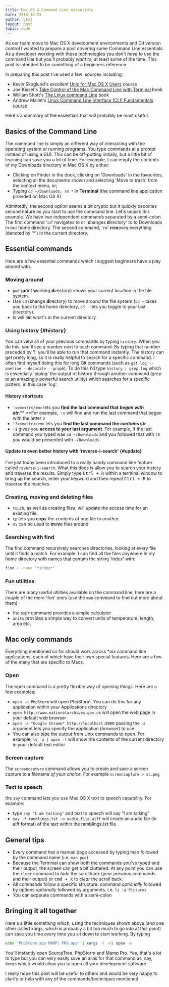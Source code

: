 ```yaml
---
title: Mac OS X Command Line essentials
date: 2016-10-23
author: gtvj
layout: post
topic: code
---
```


As our team move to Mac OS X development environments and Git version control I wanted to prepare a post covering some Command Line essentials. As a developer working with these technologies you don't _have to_ use the command line but you'll probably _want to,_ at least some of the time. This post is intended to be something of a beginners reference.

In preparing this post I've used a few  sources including:

  * Kevin Skoglund's excellent [Unix for Mac OS X Users](http://www.lynda.com/Mac-OS-X-10-6-tutorials/Unix-for-Mac-OS-X-Users/78546-2.html) course
  * Joe Kissel's [Take Control of the Mac Command Line with Terminal](https://www.safaribooksonline.com/library/view/take-control-of/9781457191107/) book
  * William Shott's [The Linux command Line](https://www.safaribooksonline.com/library/view/the-linux-command/9781593273897/) book
  * Andrew Mallet's [Linux Command Line Interface (CLI) Fundamentals course](https://app.pluralsight.com/library/courses/linux-cli-fundamentals/table-of-contents)

Here's a summary of the essentials that will probably be most useful.

## Basics of the Command Line

The command line is simply an different way of interacting with the operating system or running programs. You type commands at a prompt instead of using a GUI. This can be off-putting initially, but a little bit of learning can save you a lot of time. For example, I can empty the contents of my Downloads directory in Mac OS X by either:

  * Clicking on Finder in the dock, clicking on 'Downloads' in the favourites, selecting all the documents shown and selecting 'Move to trash' from the context menu, or;
  * Typing `cd ~/Downloads; rm *` in **Terminal** (the command line application provided on Mac OS X)

Admittedly, the second option seems a bit cryptic but it quickly becomes second nature as you start to use the command line. Let's unpick this example. We have two independent commands separated by a semi-colon. The first command '`cd`' navigates to or '**c**hanges **d**irectory' to to Downloads in our home directory. The second command, '`rm`' **r**e**m**oves everything (denoted by '*') in the current directory.

## Essential commands

Here are a few essential commands which I suggest beginners have a play around with.

### Moving around

  * `pwd` (**p**rint **w**orking **d**irectory) shows your current location in the file system.
  * Use `cd` (**c**hange **d**irectory) to move around the file system (`cd ~` takes you back to the home directory, `cd -` lets you toggle to your last directory).
  * ls will **l**i**s**t what's in the current directory

### Using history {#history}

You can view all of your previous commands by typing `history`. When you do this, you'll see a number next to each command. By typing that number preceded by '!' you'll be able to run that command instantly. The history can get pretty long, so it is really helpful to search for a specific command. I often find myself doing this for long Git commands (such as `git log --oneline --decorate --graph`). To do this I'd type `history | grep log` which is essentially 'piping' the output of history through another command (grep to an amazingly powerful search utility) which searches for a specific pattern, in this case 'log'.

#### History shortcuts

  * `!<em>str</em>` lets you **find the last command that** _**began with str**_.** **For example,  `!v` will find and run the last command that began with the letter v
  * `!?<em>str</em>` lets you **find the last command the _contains_ str**
  * `!$` gives you **access to your last argument**. For example, if the last command you typed was `cd ~/Downloads` and you followed that with `!$` you would be presented with `~/Downloads`

#### Update to even better history with 'reverse-i-search' {#update}

I've just today been introduced to a really handy command line feature called `reverse-i-search`. What this does is allow you to search your history and traverse the results. Simply type <kbd>Ctrl + R</kbd> within a terminal window to bring up the search, enter your keyword and then repeat <kbd>Ctrl + R</kbd> to traverse the matches.

### Creating, moving and deleting files

  * `touch`, as well as creating files, will update the access time for an existing file.
  * `cp` lets you **c**o**p**y the contents of one file to another.
  * `mv` can be used to **m**o**v**e files around

### Searching with find

The find command recursively searches directories, looking at every file until it finds a match. For example, I can find all the files anywhere in my home directory with names that contain the string 'index' with:

```bash
find ~ -name "*index*"
```

### Fun utilities

There are many useful utilities available on the command line, here are a couple of the more 'fun' ones (use the `man` command to find out more about them)

  * the `expr` command provides a simple calculator
  * `units` provides a simple way to convert units of temperature, length, area etc.

## Mac only commands

Everything mentioned so far should work across *nix command line applications, each of which have their own special features. Here are a few of the many that are specific to Macs.

### Open

The open command is a pretty flexible way of opening _things_. Here are a few examples:

  * `open -a PhpStorm` will open PhpStorm. You can do this for any application within your Applications directory
  * `open http://www.nationalarchives.gov.uk` will open the web page in your default web browser
  * `open -a "Google Chrome" http://localhost:8000` passing the `-a` argument lets you specify the application (browser) to use
  * You can also pipe the output from Unix commands to open. For example, `ls -a | open -f` will show the contents of the current directory in your default text editor

### Screen capture

The `screencapture` command allows you to create and save a screen capture to a filename _of your choice._ For example `screencapture > sc.png`

### Text to speech

the `say` command lets you use Mac OS X text to speech capability. For example:

  * type `say "I am talking"` and text to speech will say &#8220;I am talking&#8221;
  * `say -f ramblings.txt -o audio_file.aiff` will create an audio file (in aiff format) of the text within the ramblings.txt file

## General tips

  * Every command has a manual page accessed by typing man followed by the command name (i.e. `man pwd`)
  * Because the Terminal can show both the commands you've typed and their output, the screen can get a bit cluttered. At any point you can use the `clear` command to _hide_ the scrollback (your previous commands and their output) or <kbd>cmd + k</kbd> to _clear_ the scroll back.
  * All commands follow a specific structure: command _optionally_ followed by options _optionally_ followed by arguments. i.e. `ls -a Pictures`
  * You can separate commands with a semi-colon

## Bringing it all together

Here's a little something which, using the techniques shown above (and one other called xargs, which is probably a bit too much to go into at this point) can save you time every time you sit down to start working. By typing

```bash
echo 'PhpStorm.app MAMP\ PRO.app' | xargs -t -n1 open -a
```

You'll instantly open SourceTree, PhpStorm and Mamp Pro. Yes, that's a lot to type but you can very easily save an alias for that command as, say, `devgo` which would allow you to open all your development software.

I really hope this post will be useful to others and would be very happy to clarify or help with any of the commands/techniques mentioned.